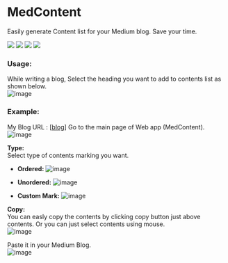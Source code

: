 # MedContent
Easily generate Content list for your Medium blog. Save your time. 

![](https://img.shields.io/badge/Django-4.2.3-green)
![](https://img.shields.io/badge/Python-3.11.1-lightgreen)
![](https://github.com/4yub1k/djMedium/actions/workflows/djMed.yml/badge.svg)
![](https://img.shields.io/badge/Release-1.0.2-orange)

### Usage:
While writing a blog, Select the heading you want to add to contents list as shown below.\
![image](https://github.com/4yub1k/djMedium/assets/45902447/d42ce5de-8ddd-4256-81fd-856709a30bda)

### Example:
My Blog URL : [[blog](https://medium.com/@4yub1k/free-deploy-django-project-to-pythonanywhere-1f3f08a6447f)]
Go to the main page of Web app (MedContent).\
![image](https://github.com/4yub1k/djMedium/assets/45902447/7e4d5e40-35fb-48ae-9d8b-15a0cc5ad79f)

**Type:**\
Select type of contents marking you want.
- **Ordered:**
  ![image](https://github.com/4yub1k/djMedium/assets/45902447/49510338-d889-4adb-8e65-bd1d83fb43f2)

- **Unordered:**
  ![image](https://github.com/4yub1k/djMedium/assets/45902447/349eab11-eb41-4593-9ae7-394318ebd111)

- **Custom Mark:**
  ![image](https://github.com/4yub1k/djMedium/assets/45902447/733a1101-30ce-4a4e-971d-19c02df2a4a9)

**Copy:**\
You can easly copy the contents by clicking copy button just above contents. Or you can just select contents using mouse.\
![image](https://github.com/4yub1k/djMedium/assets/45902447/4bf01b57-9c61-4222-91fe-48118c15124f)

Paste it in your Medium Blog.\
![image](https://github.com/4yub1k/djMedium/assets/45902447/21108917-af6e-4ed3-8909-99a2b0b9bbe9)


